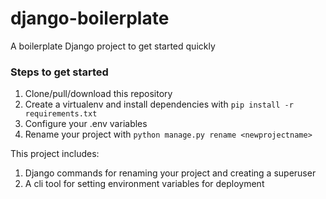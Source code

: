 # django-boilerplate
 A boilerplate Django project to get started quickly
 
### Steps to get started

1. Clone/pull/download this repository
2. Create a virtualenv and install dependencies with `pip install -r requirements.txt`
3. Configure your .env variables
4. Rename your project with `python manage.py rename <newprojectname>`

This project includes:

1. Django commands for renaming your project and creating a superuser
2. A cli tool for setting environment variables for deployment

